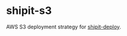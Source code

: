 # shipit-s3
AWS S3 deployment strategy for [shipit-deploy](https://github.com/shipitjs/shipit-deploy).
